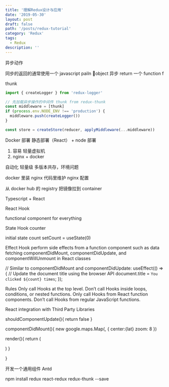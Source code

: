 ```yaml
---
title: '理解Redux设计与应用'
date: '2019-05-30'
layout: post
draft: false
path: '/posts/redux-tutorial'
category: 'Redux'
tags:
  - Redux
description: ''
---
```


异步动作

同步的返回的通常使用一个 javascript pailn object
异步 return 一个 function f

thunk

```javascript
import { createLogger } from 'redux-logger'

// 先加载异步操作的中间件 thunk from redux-thunk
const middleware = [thunk]
if (process.env.NODE_ENV !== 'production') {
  middleware.push(createLogger())
}

const store = createStore(reducer, applyMiddleware(...middleware))
```

Docker 部署
静态部署（React） + node 部署

1. 容易 轻量虚拟机
2. nginx + docker

自动化
轻量级
多版本共存，环境问题

docker 里装 nginx 代码里维护 nginx 配置

从 docker hub 的 registry 把镜像拉到 container

Typescript + React

React Hook

functional component for everything

State Hook
counter

initial state
count setCount = useState(0)

 Effect Hook
perform side effects from a function component such as data fetching
 componentDidMount, componentDidUpdate, and componentWillUnmount in React classes

 // Similar to componentDidMount and componentDidUpdate:
  useEffect(() => {
    // Update the document title using the browser API
    document.title = `You clicked ${count} times`;
  });

  Rules
  Only call Hooks at the top level. Don’t call Hooks inside loops, conditions, or nested functions.
Only call Hooks from React function components. Don’t call Hooks from regular JavaScript functions. 

React integration with Third Party Libraries

shouldComponentUpdate(){
  return false
}

componentDidMount(){
  new google.maps.Map(, {
    center:{lat}
    zoom: 8
  })

  render(){
    return (
      <div id="map" ref="map">
    )
  }

}


开发一个通用组件 Antd



npm install redux react-redux redux-thunk --save

